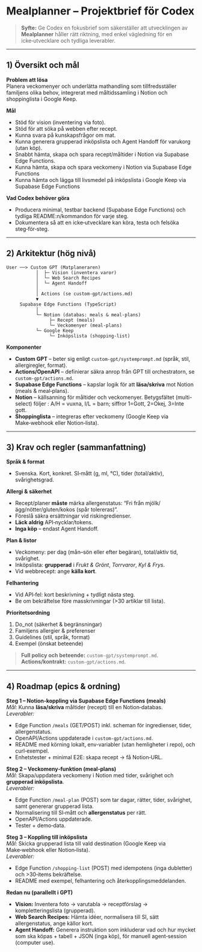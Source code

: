 # Mealplanner – Projektbrief för Codex

> **Syfte:** Ge Codex en fokusbrief som säkerställer att utvecklingen av **Mealplanner** håller rätt riktning, med enkel vägledning för en icke‑utvecklare och tydliga leverabler.

---

## 1) Översikt och mål

**Problem att lösa**\
Planera veckomenyer och underlätta mathandling som tillfredsställer familjens olika behov, integrerat med måltidssamling i Notion och shoppinglista i Google Keep. 

**Mål**

- Stöd för vision (inventering via foto).
- Stöd för att söka på webben efter recept.
- Kunna svara på kunskapsfrågor om mat.
- Kunna generera grupperad inköpslista och Agent Handoff för varukorg (utan köp).
- Snabbt hämta, skapa och spara recept/måltider i Notion via Supabase Edge Functions.
- Kunna hämta, skapa och spara veckomeny i Notion via Supabase Edge Functions
- Kunna hämta och lägga till livsmedel på inköpslista i Google Keep via Supabase Edge Functions

**Vad Codex behöver göra**

- Producera minimal, testbar backend (Supabase Edge Functions) och tydliga README\:n/kommandon för varje steg.
- Dokumentera så att en icke‑utvecklare kan köra, testa och felsöka steg‑för‑steg.

---

## 2) Arkitektur (hög nivå)

```
User ──> Custom GPT (Matplaneraren)
           │  ├─ Vision (inventera varor)
           │  └─ Web Search Recipes
           │  └─ Agent Handoff
           │
           │ Actions (se custom-gpt/actions.md)
           ▼
     Supabase Edge Functions (TypeScript)
           │
           └─ Notion (databas: meals & meal-plans)
                ├─ Recept (meals)
                └─ Veckomenyer (meal-plans)
           └─ Google Keep
                └─ Inköpslista (shopping-list)
```

**Komponenter**

- **Custom GPT** – beter sig enligt `custom-gpt/systemprompt.md` (språk, stil, allergiregler, format).
- **Actions/OpenAPI** – definierar säkra anrop från GPT till orchestratorn, se `custom-gpt/actions.md`.
- **Supabase Edge Functions** – kapslar logik för att **läsa/skriva** mot Notion (meals & meal‑plans).
- **Notion** – källsanning för måltider och veckomenyer. Betygsfältet (multi-select) följer <bokstav><siffra>: A/H = vuxna, I/L = barn; siffror 1=Gott, 2=Okej, 3=Inte gott.
- **Shoppinglista** – integreras efter veckomeny (Google Keep via Make‑webhook eller Notion‑lista).

---

## 3) Krav och regler (sammanfattning)

**Språk & format**

- Svenska. Kort, konkret. SI‑mått (g, ml, °C), tider (total/aktiv), svårighetsgrad.

**Allergi & säkerhet**

- Recept/planer **måste** märka allergenstatus: “Fri från mjölk/ägg/nötter/gluten/kokos (spår tolereras)”.
- Föreslå säkra ersättningar vid riskingredienser.
- **Läck aldrig** API‑nycklar/tokens.
- **Inga köp** – endast Agent Handoff.

**Plan & listor**

- Veckomeny: per dag (mån–sön eller efter begäran), total/aktiv tid, svårighet.
- Inköpslista: **grupperad** i *Frukt & Grönt*, *Torrvaror*, *Kyl & Frys*.
- Vid webbrecept: ange **källa kort**.

**Felhantering**

- Vid API‑fel: kort beskrivning + tydligt nästa steg.
- Be om bekräftelse före masskrivningar (>30 artiklar till lista).

**Prioritetsordning**

1. Do\_not (säkerhet & begränsningar)
2. Familjens allergier & preferenser
3. Guidelines (stil, språk, format)
4. Exempel (önskat beteende)

> **Full policy och beteende:** `custom-gpt/systemprompt.md`.\
> **Actions/kontrakt:** `custom-gpt/actions.md`.

---

## 4) Roadmap (epics & ordning)

**Steg 1 – Notion‑koppling via Supabase Edge Functions (meals)**\
*Mål:* Kunna **läsa/skriva** måltider (recept) till en Notion‑databas.\
*Leverabler:*

- Edge Function `/meals` (GET/POST) inkl. scheman för ingredienser, tider, allergenstatus.
- OpenAPI/Actions uppdaterade i `custom-gpt/actions.md`.
- README med körning lokalt, env‑variabler (utan hemligheter i repo), och curl‑exempel.
- Enhetstester + minimal E2E: skapa recept → få Notion‑URL.

**Steg 2 – Veckomeny‑funktion (meal‑plans)**\
*Mål:* Skapa/uppdatera veckomeny i Notion med tider, svårighet och **grupperad inköpslista**.\
*Leverabler:*

- Edge Function `/meal-plan` (POST) som tar dagar, rätter, tider, svårighet, samt genererar grupperad lista.
- Normalisering till SI‑mått och **allergenstatus** per rätt.
- OpenAPI/Actions uppdaterade.
- Tester + demo‑data.

**Steg 3 – Koppling till inköpslista**\
*Mål:* Skicka grupperad lista till vald destination (Google Keep via Make‑webhook eller Notion‑lista).\
*Leverabler:*

- Edge Function `/shopping-list` (POST) med idempotens (inga dubletter) och >30‑items bekräftelse.
- README med exempel, felhantering och återkopplingsmeddelanden.

**Redan nu (parallellt i GPT)**

- **Vision:** Inventera foto → varutabla → receptförslag → kompletteringslista (grupperad).
- **Web Search Recipes:** Hämta idéer, normalisera till SI, sätt allergenstatus, ange källor kort.
- **Agent Handoff:** Generera instruktion som inkluderar vad och hur mycket som ska köpas + tabell + JSON (inga köp), för manuell agent‑session (computer use).
